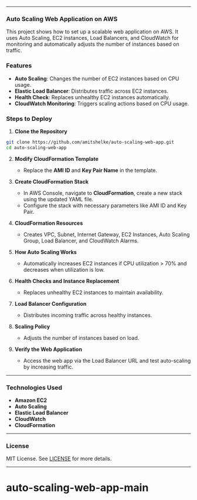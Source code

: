 
---

### **Auto Scaling Web Application on AWS**

This project shows how to set up a scalable web application on AWS. It uses Auto Scaling, EC2 instances, Load Balancers, and CloudWatch for monitoring and automatically adjusts the number of instances based on traffic.

### **Features**
- **Auto Scaling**: Changes the number of EC2 instances based on CPU usage.
- **Elastic Load Balancer**: Distributes traffic across EC2 instances.
- **Health Check**: Replaces unhealthy EC2 instances automatically.
- **CloudWatch Monitoring**: Triggers scaling actions based on CPU usage.

### **Steps to Deploy**

1. **Clone the Repository**

```bash
git clone https://github.com/amitshelke/auto-scaling-web-app.git
cd auto-scaling-web-app
```

2. **Modify CloudFormation Template**
   - Replace the **AMI ID** and **Key Pair Name** in the template.

3. **Create CloudFormation Stack**
   - In AWS Console, navigate to **CloudFormation**, create a new stack using the updated YAML file.
   - Configure the stack with necessary parameters like AMI ID and Key Pair.

4. **CloudFormation Resources**
   - Creates VPC, Subnet, Internet Gateway, EC2 Instances, Auto Scaling Group, Load Balancer, and CloudWatch Alarms.

5. **How Auto Scaling Works**
   - Automatically increases EC2 instances if CPU utilization > 70% and decreases when utilization is low.

6. **Health Checks and Instance Replacement**
   - Replaces unhealthy EC2 instances to maintain availability.

7. **Load Balancer Configuration**
   - Distributes incoming traffic across healthy instances.

8. **Scaling Policy**
   - Adjusts the number of instances based on load.

9. **Verify the Web Application**
   - Access the web app via the Load Balancer URL and test auto-scaling by increasing traffic.

---

### **Technologies Used**
- **Amazon EC2**
- **Auto Scaling**
- **Elastic Load Balancer**
- **CloudWatch**
- **CloudFormation**

---

### **License**
MIT License. See [LICENSE](LICENSE) for more details.

---

# auto-scaling-web-app-main
